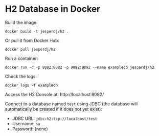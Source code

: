 # H2 Database in Docker

Build the image:

    docker build -t jesperdj/h2 .

Or pull it from Docker Hub:

    docker pull jesperdj/h2

Run a container:

    docker run -d -p 8082:8082 -p 9092:9092 --name exampledb jesperdj/h2

Check the logs:

    docker logs -f exampledb

Access the H2 Console at: http://localhost:8082/

Connect to a database named `test` using JDBC (the database will automatically be created if it does not yet exist):

- JDBC URL: `jdbc:h2:tcp://localhost/test`
- Username: `sa`
- Password: (none)
